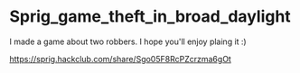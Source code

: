 # Sprig_game_theft_in_broad_daylight

I made a game about two robbers. I hope you'll enjoy plaing it :)

https://sprig.hackclub.com/share/Sgo05F8RcPZcrzma6gOt
